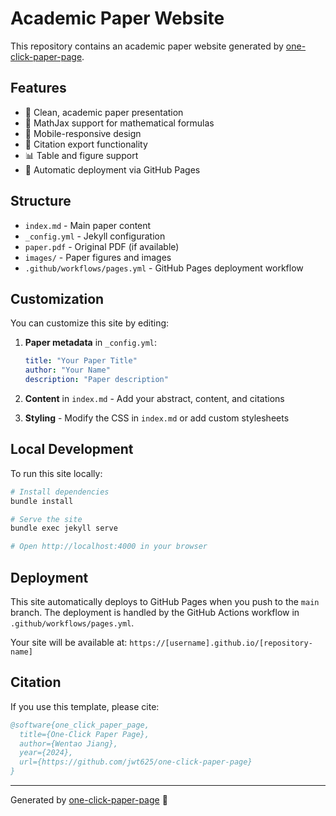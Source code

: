 # Academic Paper Website

This repository contains an academic paper website generated by [one-click-paper-page](https://github.com/jwt625/one-click-paper-page).

## Features

- 📄 Clean, academic paper presentation
- 🧮 MathJax support for mathematical formulas
- 📱 Mobile-responsive design
- 🔗 Citation export functionality
- 📊 Table and figure support
- 🚀 Automatic deployment via GitHub Pages

## Structure

- `index.md` - Main paper content
- `_config.yml` - Jekyll configuration
- `paper.pdf` - Original PDF (if available)
- `images/` - Paper figures and images
- `.github/workflows/pages.yml` - GitHub Pages deployment workflow

## Customization

You can customize this site by editing:

1. **Paper metadata** in `_config.yml`:
   ```yaml
   title: "Your Paper Title"
   author: "Your Name"
   description: "Paper description"
   ```

2. **Content** in `index.md` - Add your abstract, content, and citations

3. **Styling** - Modify the CSS in `index.md` or add custom stylesheets

## Local Development

To run this site locally:

```bash
# Install dependencies
bundle install

# Serve the site
bundle exec jekyll serve

# Open http://localhost:4000 in your browser
```

## Deployment

This site automatically deploys to GitHub Pages when you push to the `main` branch. The deployment is handled by the GitHub Actions workflow in `.github/workflows/pages.yml`.

Your site will be available at: `https://[username].github.io/[repository-name]`

## Citation

If you use this template, please cite:

```bibtex
@software{one_click_paper_page,
  title={One-Click Paper Page},
  author={Wentao Jiang},
  year={2024},
  url={https://github.com/jwt625/one-click-paper-page}
}
```

---

Generated by [one-click-paper-page](https://github.com/jwt625/one-click-paper-page) 🚀
